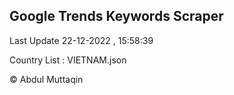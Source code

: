 

## Google Trends Keywords Scraper 
 
Last Update 22-12-2022 , 15:58:39

Country List :
VIETNAM.json



© Abdul Muttaqin 
